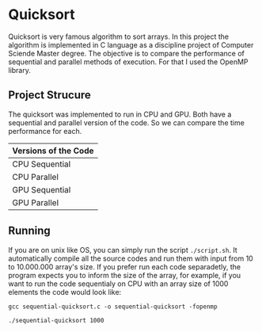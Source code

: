 # Quicksort

Quicksort is very famous algorithm to sort arrays. In this project the algorithm
is implemented in C language as a discipline project of Computer Sciende Master
degree. The objective is to compare the performance of sequential and parallel
methods of execution. For that I used the OpenMP library.

## Project Strucure

The quicksort was implemented to run in CPU and GPU. Both have a sequential and
parallel version of the code. So we can compare the time performance for each.

| Versions of the Code  |
| --------------------- |
| CPU Sequential        |
| CPU Parallel          |
| GPU Sequential        |
| GPU Parallel          |

## Running

If you are on unix like OS, you can simply run the script ```./script.sh```. It
automatically compile all the source codes and run them with input from 10 to
10.000.000 array's size.
If you prefer run each code separadetly, the program expects you to inform the
size of the array, for example, if you want to run the code sequentialy on CPU
with an array size of 1000 elements the code would look like:

```
gcc sequential-quicksort.c -o sequential-quicksort -fopenmp

./sequential-quicksort 1000
```

